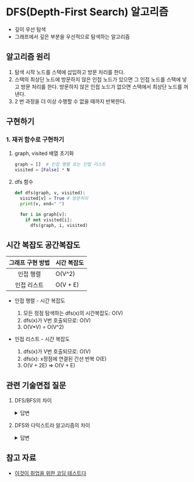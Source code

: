 # DFS(Depth-First Search) 알고리즘
- 깊이 우선 탐색
- 그래프에서 깊은 부분을 우선적으로 탐색하는 알고리즘

## 알고리즘 원리
1. 탐색 시작 노드를 스택에 삽입하고 방문 처리를 한다.
2. 스택의 최상단 노드에 방문하지 않은 인접 노드가 있으면 그 인접 노드를 스택에 넣고 방문 처리를 한다. 방문하지 않은 인접 노드가 없으면 스택에서 최상단 노드를 꺼낸다.
3. 2 번 과정을 더 이상 수행할 수 없을 때까지 반복한다.

## 구현하기
### 1. 재귀 함수로 구현하기
1. graph, visited 배열 초기화
    ```python
    graph = []  # 인접 행렬 또는 인접 리스트
    visited = [False] * N
    ```
2. dfs 함수
    ```python
    def dfs(graph, v, visited):
      visited[v] = True # 방문처리
      print(v, end=" ")

      for i in graph[v]:
        if not visited[i]:
          dfs(graph, i, visited)
    ```

## 시간 복잡도 공간복잡도
| 그래프 구현 방법  | 시간 복잡도 |  
| :--: | :------------------------------------ 
|  인접 행렬  |  O(V^2)  |
|  인접 리스트  |  O(V + E)  |

- 인접 행렬 - 시간 복잡도
  1. 모든 정점 탐색하는 dfs(x)의 시간복잡도: O(V)
  2. dfs(x)가 V번 호출되므로: O(V)
  3. O(V*V) = O(V^2)

- 인접 리스트 - 시간 복잡도
  1. dfs(x)가 V번 호출되므로: O(V)
  2. dfs(x): x정점에 연결된 간선 반복 O(E)
  3. O(V + 2E) => O(V + E)

## 관련 기술면접 질문
1. DFS/BFS의 차이
    <details>
    <summary>답변</summary>
    <p> 

      - DFS는 깊이 우선 탐색으로 스택 이용해서 구현하고, BFS는 너비 우선 탐색으로 큐 를 이용해서 구현한다.
      
    </p>
    </details>

2. DFS와 다익스트라 알고리즘의 차이
    <details>
    <summary>답변</summary>
    <p>

      - 다익스트라 알고리즘 : 가중치가 있는 그래프에서 최단 경로를 찾을 때 사용하며, 이전 값을 연산한 결과가 필요할 때 사용하기에 적합하다.

      - DFS : 깊이 우선 탐색으로 가중치가 없을 때 사용하는 것이 적합하다.
    </p>
    </details>

## 참고 자료
- [이것이 취업을 위한 코딩 테스트다](http://www.yes24.com/Product/Goods/91433923)
